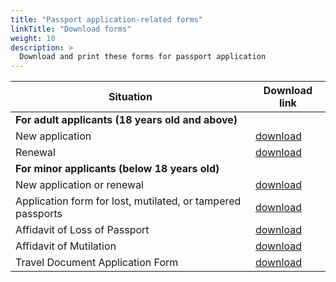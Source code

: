 ```yaml
---
title: "Passport application-related forms"
linkTitle: "Download forms"
weight: 10
description: >
  Download and print these forms for passport application
---
```

| Situation | Download link |
| ------ | ----- |
| **For adult applicants (18 years old and above)** |	
| New application |	[download](https://tokyo.philembassy.net/downloads/forms/epp-new-adult-2018.pdf) |
| Renewal |	[download](https://tokyo.philembassy.net/downloads/forms/epp-renewal-adult-2018.pdf) |
| **For minor applicants (below 18 years old)** |
| New application or renewal |	[download](https://tokyo.philembassy.net/downloads/forms/epp-new-minor-2018.pdf) |
|	Application form for lost, mutilated, or tampered passports |	[download](https://tokyo.philembassy.net/downloads/forms/appform-lmtp-2020.pdf) |
|	Affidavit of Loss of Passport |	[download](https://tokyo.philembassy.net/downloads/forms/aff-lp.pdf) |
|	Affidavit of Mutilation |	[download](https://tokyo.philembassy.net/downloads/forms/aff-mutilation.pdf) |
|	Travel Document Application Form |	[download](https://tokyo.philembassy.net/downloads/forms/travel-doc.pdf) |